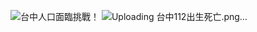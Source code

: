 ![台中人口面臨挑戰！](https://github.com/chengyang07/github.io-112CDB_G03MIDRPT/assets/167685109/d99ac4fd-dd7d-424f-b09e-145a87c17f74)
![Uploading 台中112出生死亡.png…]()
